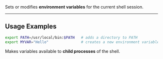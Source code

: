 Sets or modifies **environment variables** for the current shell session.
___
## Usage Examples

```bash
export PATH=/usr/local/bin:$PATH   # adds a directory to PATH
export MYVAR="Hello"               # creates a new environment variable
```

Makes variables available to **child processes** of the shell.